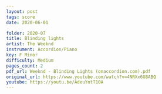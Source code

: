 ```yaml
---
layout: post
tags: score
date: 2020-06-01

folder: 2020-07
title: Blinding lights
artist: The Weeknd
instrument: Accordion/Piano
key: F Minor
difficulty: Medium
pages_count: 2
pdf_url: Weeknd - Blinding Lights (onaccordion.com).pdf
original_url: https://www.youtube.com/watch?v=4NRXx6U8ABQ
youtube: https://youtu.be/AdeuYntT10A
---
```

